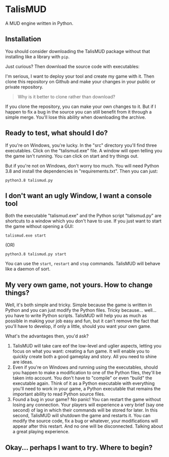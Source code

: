 # TalisMUD

A MUD engine written in Python.

## Installation

You should consider downloading the TalisMUD package without that installing like a library with `pip`.

Just curious?  Then download the source code with executables:

I'm serious, I want to deploy your tool and create my game with it.  Then clone this repository on Github and make your changes in your public or private repository.

> Why is it better to clone rather than download?

If you clone the repository, you can make your own changes to it.  But if I happen to fix a bug in the source you can still benefit from it through a simple merge.  You'll lose this ability when downloading the archive.

## Ready to test, what should I do?

If you're on Windows, you're lucky.  In the "src" directory you'll find three executables.  Click on the "talismud.exe" file.  A window will open telling you the game isn't running.  You can click on start and try things out.

But if you're not on Windows, don't worry too much.  You will need Python 3.8 and install the dependencies in "requirements.txt".  Then you can just:

    python3.8 talismud.py

## I don't want an ugly Window, I want a console tool

Both the executable "talismud.exe" and the Python script "talismud.py" are shortcuts to a window which you don't have to use.  If you just want to start the game without opening a GUI:

    talismud.exe start

(OR)

    python3.8 talismud.py start

You can use the `start`, `restart` and `stop` commands.  TalisMUD will behave like a daemon of sort.

## My very own game, not yours.  How to change things?

Well, it's both simple and tricky.  Simple because the game is written in Python and you can just modify the Python files.  Tricky because... well... you have to write Python scripts.  TalisMUD will help you as much as possible in making your job easy and fun, but it can't remove the fact that you'll have to develop, if only a little, should you want your own game.

What's the advantages then, you'd ask?

1. TalisMUD will take care eof the low-level and uglier aspects, letting you focus on what you want: creating a fun game.  It will enable you to quickly create both a good gameplay and story.  All you need to shine are ideas.
2. Even if you're on Windows and running using the executables, should you happen to make a modification to one of the Python files, they'll be taken into account.  You don't have to "compile" or even "build" the executable again. Think of it as a Python executable with everything you'll need to work in your game, a Python executable that remains the important ability to read Python source files.
3. Found a bug in your game?  No panic!  You can restart the game without losing any connection.  Your players will experience a very brief (say one second) of lag in which their commands will be stored for later.  In this second, TalisMUD will shutdown the game and restarts it.  You can modify the source code, fix a bug or whatever, your modifications will appear after this restart.  And no one will be disconnected.  Talking about a great playing experience.

## Okay... perhaps I want to try.  Where to begin?

